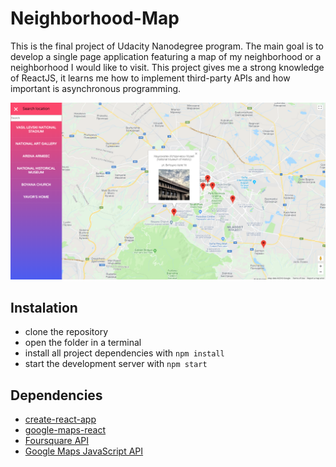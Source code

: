 # Neighborhood-Map

This is the final project of Udacity Nanodegree program. The main goal is to develop a single page application featuring a map of my neighborhood or a neighborhood I would like to visit. This project gives me a strong knowledge of ReactJS, it learns me how to implement third-party APIs and how important is asynchronous programming.

![picture](screenshot/1.png)

## Instalation

* clone the repository
* open the folder in a terminal
* install all project dependencies with `npm install`
* start the development server with `npm start`

## Dependencies

* [create-react-app](https://github.com/facebook/create-react-app)
* [google-maps-react](https://github.com/fullstackreact/google-maps-react)
* [Foursquare API](https://foursquare.com/)
* [Google Maps JavaScript API](https://developers.google.com/maps/documentation/javascript/tutorial)


